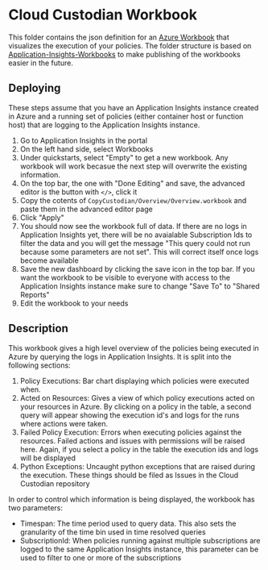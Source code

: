 # Cloud Custodian Workbook
This folder contains the json definition for an [Azure Workbook](https://docs.microsoft.com/en-us/azure/azure-monitor/app/usage-workbooks) that visualizes the execution of your policies. The folder structure is based on [Application-Insights-Workbooks](https://github.com/microsoft/Application-Insights-Workbooks) to make publishing of the workbooks easier in the future.

## Deploying
These steps assume that you have an Application Insights instance created in Azure and a running set of policies (either container host or function host) that are logging to the Application Insights instance.

1. Go to Application Insights in the portal
1. On the left hand side, select Workbooks
1. Under quickstarts, select "Empty" to get a new workbook. Any workbook will work becasue the next step will overwrite the existing information.
1. On the top bar, the one with "Done Editing" and save, the advanced editor is the button with `</>`, click it
1. Copy the cotents of `CopyCustodian/Overview/Overview.workbook` and paste them in the advanced editor page
1. Click "Apply"
1. You should now see the workbook full of data. If there are no logs in Application Insights yet, there will be no avaialable Subscription Ids to filter the data and you will get the message "This query could not run because some parameters are not set". This will correct itself once logs become available
1. Save the new dashboard by clicking the save icon in the top bar. If you want the workbook to be visible to everyone with access to the Application Insights instance make sure to change "Save To" to "Shared Reports"
1. Edit the workbook to your needs

## Description
This workbook gives a high level overview of the policies being executed in Azure by querying the logs in Application Insights. It is split into the following sections:
1. Policy Executions: Bar chart displaying which policies were executed when.
1. Acted on Resources: Gives a view of which policy executions acted on your resources in Azure. By clicking on a policy in the table, a second query will appear showing the execution id's and logs for the runs where actions were taken.
1. Failed Policy Execution: Errors when executing policies against the resources. Failed actions and issues with permissions will be raised here. Again, if you select a policy in the table the execution ids and logs will be displayed
1. Python Exceptions: Uncaught python exceptions that are raised during the execution. These things should be filed as Issues in the Cloud Custodian repository

In order to control which information is being displayed, the workbook has two parameters:
* Timespan: The time period used to query data. This also sets the granularity of the time bin used in time resolved queries
* SubscriptionId: When policies running against multiple subscriptions are logged to the same Application Insights instance, this parameter can be used to filter to one or more of the subscriptions